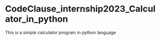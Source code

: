 # CodeClause_internship2023_Calculator_in_python
This is a simple calculator program in python language
